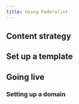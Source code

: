 ```yaml
---
title: Using Federalist
---
```


## Content strategy

## Set up a template

## Going live

### Setting up a domain
